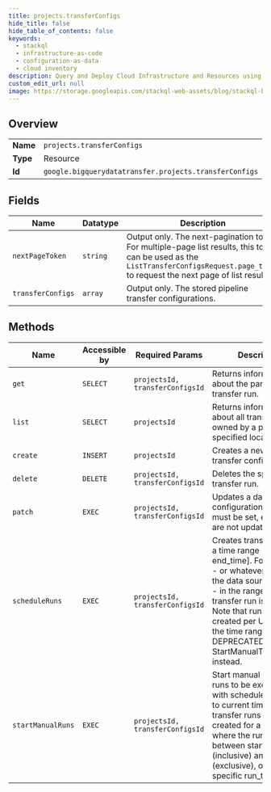 ```yaml
---
title: projects.transferConfigs
hide_title: false
hide_table_of_contents: false
keywords:
  - stackql
  - infrastructure-as-code
  - configuration-as-data
  - cloud inventory
description: Query and Deploy Cloud Infrastructure and Resources using SQL
custom_edit_url: null
image: https://storage.googleapis.com/stackql-web-assets/blog/stackql-blog-post-featured-image.png
---
```

  
    

## Overview
<table><tbody>
<tr><td><b>Name</b></td><td><code>projects.transferConfigs</code></td></tr>
<tr><td><b>Type</b></td><td>Resource</td></tr>
<tr><td><b>Id</b></td><td><code>google.bigquerydatatransfer.projects.transferConfigs</code></td></tr>
</tbody></table>

## Fields
| Name | Datatype | Description |
| ---- | -------- | ----------- |
| `nextPageToken` | `string` | Output only. The next-pagination token. For multiple-page list results, this token can be used as the `ListTransferConfigsRequest.page_token` to request the next page of list results. |
| `transferConfigs` | `array` | Output only. The stored pipeline transfer configurations. |
## Methods
| Name | Accessible by | Required Params | Description |
| ---- | ------------- | --------------- | ----------- |
| `get` | `SELECT` | `projectsId, transferConfigsId` | Returns information about the particular transfer run. |
| `list` | `SELECT` | `projectsId` | Returns information about all transfer configs owned by a project in the specified location. |
| `create` | `INSERT` | `projectsId` | Creates a new data transfer configuration. |
| `delete` | `DELETE` | `projectsId, transferConfigsId` | Deletes the specified transfer run. |
| `patch` | `EXEC` | `projectsId, transferConfigsId` | Updates a data transfer configuration. All fields must be set, even if they are not updated. |
| `scheduleRuns` | `EXEC` | `projectsId, transferConfigsId` | Creates transfer runs for a time range [start_time, end_time]. For each date - or whatever granularity the data source supports - in the range, one transfer run is created. Note that runs are created per UTC time in the time range. DEPRECATED: use StartManualTransferRuns instead. |
| `startManualRuns` | `EXEC` | `projectsId, transferConfigsId` | Start manual transfer runs to be executed now with schedule_time equal to current time. The transfer runs can be created for a time range where the run_time is between start_time (inclusive) and end_time (exclusive), or for a specific run_time. |
